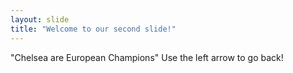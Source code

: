 ```yaml
---
layout: slide
title: "Welcome to our second slide!"
---
```

"Chelsea are European Champions"
Use the left arrow to go back!
